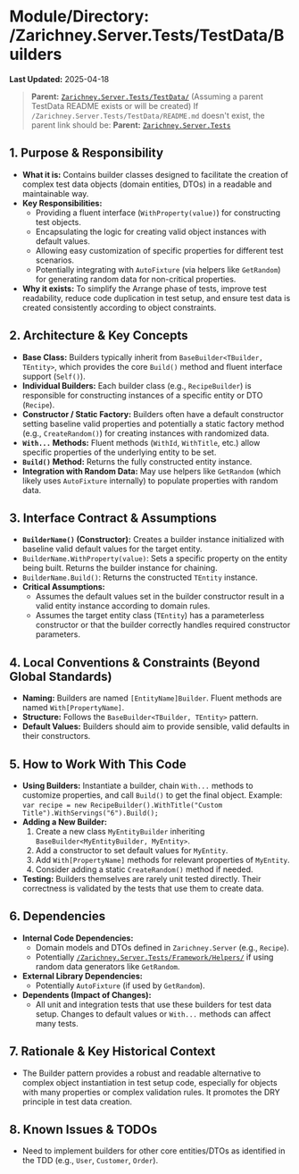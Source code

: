 # Module/Directory: /Zarichney.Server.Tests/TestData/Builders

**Last Updated:** 2025-04-18

> **Parent:** [`Zarichney.Server.Tests/TestData/`](../TestData/README.md) (Assuming a parent TestData README exists or will be created)
> If `/Zarichney.Server.Tests/TestData/README.md` doesn't exist, the parent link should be:
> **Parent:** [`Zarichney.Server.Tests`](../../README.md)


## 1. Purpose & Responsibility

* **What it is:** Contains builder classes designed to facilitate the creation of complex test data objects (domain entities, DTOs) in a readable and maintainable way.
* **Key Responsibilities:**
    * Providing a fluent interface (`WithProperty(value)`) for constructing test objects.
    * Encapsulating the logic for creating valid object instances with default values.
    * Allowing easy customization of specific properties for different test scenarios.
    * Potentially integrating with `AutoFixture` (via helpers like `GetRandom`) for generating random data for non-critical properties.
* **Why it exists:** To simplify the Arrange phase of tests, improve test readability, reduce code duplication in test setup, and ensure test data is created consistently according to object constraints.

## 2. Architecture & Key Concepts

* **Base Class:** Builders typically inherit from `BaseBuilder<TBuilder, TEntity>`, which provides the core `Build()` method and fluent interface support (`Self()`).
* **Individual Builders:** Each builder class (e.g., `RecipeBuilder`) is responsible for constructing instances of a specific entity or DTO (`Recipe`).
* **Constructor / Static Factory:** Builders often have a default constructor setting baseline valid properties and potentially a static factory method (e.g., `CreateRandom()`) for creating instances with randomized data.
* **`With...` Methods:** Fluent methods (`WithId`, `WithTitle`, etc.) allow specific properties of the underlying entity to be set.
* **`Build()` Method:** Returns the fully constructed entity instance.
* **Integration with Random Data:** May use helpers like `GetRandom` (which likely uses `AutoFixture` internally) to populate properties with random data.

## 3. Interface Contract & Assumptions

* **`BuilderName()` (Constructor):** Creates a builder instance initialized with baseline valid default values for the target entity.
* `BuilderName.WithProperty(value)`: Sets a specific property on the entity being built. Returns the builder instance for chaining.
* `BuilderName.Build()`: Returns the constructed `TEntity` instance.
* **Critical Assumptions:**
    * Assumes the default values set in the builder constructor result in a valid entity instance according to domain rules.
    * Assumes the target entity class (`TEntity`) has a parameterless constructor or that the builder correctly handles required constructor parameters.

## 4. Local Conventions & Constraints (Beyond Global Standards)

* **Naming:** Builders are named `[EntityName]Builder`. Fluent methods are named `With[PropertyName]`.
* **Structure:** Follows the `BaseBuilder<TBuilder, TEntity>` pattern.
* **Default Values:** Builders should aim to provide sensible, valid defaults in their constructors.

## 5. How to Work With This Code

* **Using Builders:** Instantiate a builder, chain `With...` methods to customize properties, and call `Build()` to get the final object. Example: `var recipe = new RecipeBuilder().WithTitle("Custom Title").WithServings("6").Build();`
* **Adding a New Builder:**
    1.  Create a new class `MyEntityBuilder` inheriting `BaseBuilder<MyEntityBuilder, MyEntity>`.
    2.  Add a constructor to set default values for `MyEntity`.
    3.  Add `With[PropertyName]` methods for relevant properties of `MyEntity`.
    4.  Consider adding a static `CreateRandom()` method if needed.
* **Testing:** Builders themselves are rarely unit tested directly. Their correctness is validated by the tests that use them to create data.

## 6. Dependencies

* **Internal Code Dependencies:**
    * Domain models and DTOs defined in `Zarichney.Server` (e.g., `Recipe`).
    * Potentially [`/Zarichney.Server.Tests/Framework/Helpers/`](Framework/Helpers/README.md) if using random data generators like `GetRandom`.
* **External Library Dependencies:**
    * Potentially `AutoFixture` (if used by `GetRandom`).
* **Dependents (Impact of Changes):**
    * All unit and integration tests that use these builders for test data setup. Changes to default values or `With...` methods can affect many tests.

## 7. Rationale & Key Historical Context

* The Builder pattern provides a robust and readable alternative to complex object instantiation in test setup code, especially for objects with many properties or complex validation rules. It promotes the DRY principle in test data creation.

## 8. Known Issues & TODOs

* Need to implement builders for other core entities/DTOs as identified in the TDD (e.g., `User`, `Customer`, `Order`).